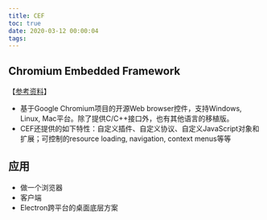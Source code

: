 ```yaml
---
title: CEF
toc: true
date: 2020-03-12 00:00:04
tags:
---
```


## Chromium Embedded Framework
【[参考资料](https://blog.csdn.net/jiftlixu/article/details/18220743)】
* 基于Google Chromium项目的开源Web browser控件，支持Windows, Linux, Mac平台。除了提供C/C++接口外，也有其他语言的移植版。
* CEF还提供的如下特性：自定义插件、自定义协议、自定义JavaScript对象和扩展；可控制的resource loading, navigation, context menus等等

## 应用
* 做一个浏览器
* 客户端
* Electron跨平台的桌面底层方案

